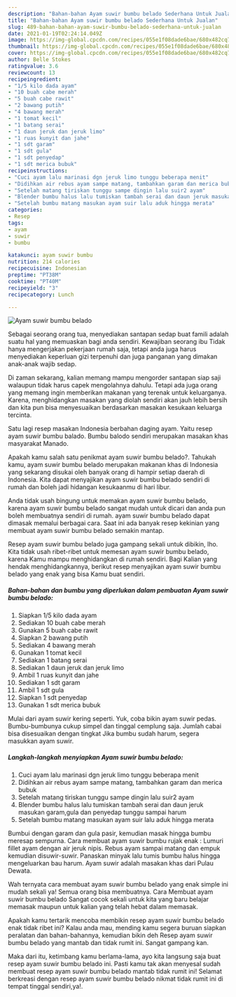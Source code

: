 ```yaml
---
description: "Bahan-bahan Ayam suwir bumbu belado Sederhana Untuk Jualan"
title: "Bahan-bahan Ayam suwir bumbu belado Sederhana Untuk Jualan"
slug: 489-bahan-bahan-ayam-suwir-bumbu-belado-sederhana-untuk-jualan
date: 2021-01-19T02:24:14.049Z
image: https://img-global.cpcdn.com/recipes/055e1f08dade6bae/680x482cq70/ayam-suwir-bumbu-belado-foto-resep-utama.jpg
thumbnail: https://img-global.cpcdn.com/recipes/055e1f08dade6bae/680x482cq70/ayam-suwir-bumbu-belado-foto-resep-utama.jpg
cover: https://img-global.cpcdn.com/recipes/055e1f08dade6bae/680x482cq70/ayam-suwir-bumbu-belado-foto-resep-utama.jpg
author: Belle Stokes
ratingvalue: 3.6
reviewcount: 13
recipeingredient:
- "1/5 kilo dada ayam"
- "10 buah cabe merah"
- "5 buah cabe rawit"
- "2 bawang putih"
- "4 bawang merah"
- "1 tomat kecil"
- "1 batang serai"
- "1 daun jeruk dan jeruk limo"
- "1 ruas kunyit dan jahe"
- "1 sdt garam"
- "1 sdt gula"
- "1 sdt penyedap"
- "1 sdt merica bubuk"
recipeinstructions:
- "Cuci ayam lalu marinasi dgn jeruk limo tunggu beberapa menit"
- "Didihkan air rebus ayam sampe matang, tambahkan garam dan merica bubuk"
- "Setelah matang tiriskan tunggu sampe dingin lalu suir2 ayam"
- "Blender bumbu halus lalu tumiskan tambah serai dan daun jeruk masukan garam,gula dan penyedap tunggu sampai harum"
- "Setelah bumbu matang masukan ayam suir lalu aduk hingga merata"
categories:
- Resep
tags:
- ayam
- suwir
- bumbu

katakunci: ayam suwir bumbu 
nutrition: 214 calories
recipecuisine: Indonesian
preptime: "PT38M"
cooktime: "PT40M"
recipeyield: "3"
recipecategory: Lunch

---
```



![Ayam suwir bumbu belado](https://img-global.cpcdn.com/recipes/055e1f08dade6bae/680x482cq70/ayam-suwir-bumbu-belado-foto-resep-utama.jpg)

Sebagai seorang orang tua, menyediakan santapan sedap buat famili adalah suatu hal yang memuaskan bagi anda sendiri. Kewajiban seorang ibu Tidak hanya mengerjakan pekerjaan rumah saja, tetapi anda juga harus menyediakan keperluan gizi terpenuhi dan juga panganan yang dimakan anak-anak wajib sedap.

Di zaman  sekarang, kalian memang mampu mengorder santapan siap saji walaupun tidak harus capek mengolahnya dahulu. Tetapi ada juga orang yang memang ingin memberikan makanan yang terenak untuk keluarganya. Karena, menghidangkan masakan yang diolah sendiri akan jauh lebih bersih dan kita pun bisa menyesuaikan berdasarkan masakan kesukaan keluarga tercinta. 

Satu lagi resep masakan Indonesia berbahan daging ayam. Yaitu resep ayam suwir bumbu balado. Bumbu balodo sendiri merupakan masakan khas masyarakat Manado.

Apakah kamu salah satu penikmat ayam suwir bumbu belado?. Tahukah kamu, ayam suwir bumbu belado merupakan makanan khas di Indonesia yang sekarang disukai oleh banyak orang di hampir setiap daerah di Indonesia. Kita dapat menyajikan ayam suwir bumbu belado sendiri di rumah dan boleh jadi hidangan kesukaanmu di hari libur.

Anda tidak usah bingung untuk memakan ayam suwir bumbu belado, karena ayam suwir bumbu belado sangat mudah untuk dicari dan anda pun boleh membuatnya sendiri di rumah. ayam suwir bumbu belado dapat dimasak memalui berbagai cara. Saat ini ada banyak resep kekinian yang membuat ayam suwir bumbu belado semakin mantap.

Resep ayam suwir bumbu belado juga gampang sekali untuk dibikin, lho. Kita tidak usah ribet-ribet untuk memesan ayam suwir bumbu belado, karena Kamu mampu menghidangkan di rumah sendiri. Bagi Kalian yang hendak menghidangkannya, berikut resep menyajikan ayam suwir bumbu belado yang enak yang bisa Kamu buat sendiri.

<!--inarticleads1-->

##### Bahan-bahan dan bumbu yang diperlukan dalam pembuatan Ayam suwir bumbu belado:

1. Siapkan 1/5 kilo dada ayam
1. Sediakan 10 buah cabe merah
1. Gunakan 5 buah cabe rawit
1. Siapkan 2 bawang putih
1. Sediakan 4 bawang merah
1. Gunakan 1 tomat kecil
1. Sediakan 1 batang serai
1. Sediakan 1 daun jeruk dan jeruk limo
1. Ambil 1 ruas kunyit dan jahe
1. Sediakan 1 sdt garam
1. Ambil 1 sdt gula
1. Siapkan 1 sdt penyedap
1. Gunakan 1 sdt merica bubuk


Mulai dari ayam suwir kering seperti. Yuk, coba bikin ayam suwir pedas. Bumbu-bumbunya cukup simpel dan tinggal cemplung saja. Jumlah cabai bisa disesuaikan dengan tingkat Jika bumbu sudah harum, segera masukkan ayam suwir. 

<!--inarticleads2-->

##### Langkah-langkah menyiapkan Ayam suwir bumbu belado:

1. Cuci ayam lalu marinasi dgn jeruk limo tunggu beberapa menit
1. Didihkan air rebus ayam sampe matang, tambahkan garam dan merica bubuk
1. Setelah matang tiriskan tunggu sampe dingin lalu suir2 ayam
1. Blender bumbu halus lalu tumiskan tambah serai dan daun jeruk masukan garam,gula dan penyedap tunggu sampai harum
1. Setelah bumbu matang masukan ayam suir lalu aduk hingga merata


Bumbui dengan garam dan gula pasir, kemudian masak hingga bumbu meresap sempurna. Cara membuat ayam suwir bumbu rujak enak : Lumuri fillet ayam dengan air jeruk nipis. Rebus ayam sampai matang dan empuk kemudian disuwir-suwir. Panaskan minyak lalu tumis bumbu halus hingga mengeluarkan bau harum. Ayam suwir adalah masakan khas dari Pulau Dewata. 

Wah ternyata cara membuat ayam suwir bumbu belado yang enak simple ini mudah sekali ya! Semua orang bisa membuatnya. Cara Membuat ayam suwir bumbu belado Sangat cocok sekali untuk kita yang baru belajar memasak maupun untuk kalian yang telah hebat dalam memasak.

Apakah kamu tertarik mencoba membikin resep ayam suwir bumbu belado enak tidak ribet ini? Kalau anda mau, mending kamu segera buruan siapkan peralatan dan bahan-bahannya, kemudian bikin deh Resep ayam suwir bumbu belado yang mantab dan tidak rumit ini. Sangat gampang kan. 

Maka dari itu, ketimbang kamu berlama-lama, ayo kita langsung saja buat resep ayam suwir bumbu belado ini. Pasti kamu tak akan menyesal sudah membuat resep ayam suwir bumbu belado mantab tidak rumit ini! Selamat berkreasi dengan resep ayam suwir bumbu belado nikmat tidak rumit ini di tempat tinggal sendiri,ya!.


